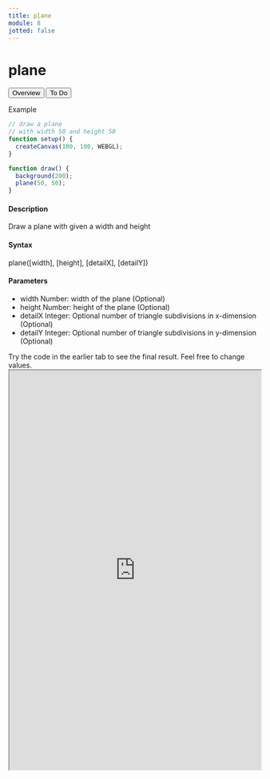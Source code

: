 ```yaml
---
title: plane
module: 8
jotted: false
---
```


# plane
<div class="tab">
  <button class="tablinks active" onclick="openTab(event, 'Overview')">Overview</button>
  <button class="tablinks" onclick="openTab(event, 'todo')">To Do</button>  
</div>

<div id="Overview" class="tabcontent" style="display:block"  >
<div class="tabhtml" markdown="1">

Example

```js
// draw a plane
// with width 50 and height 50
function setup() {
  createCanvas(100, 100, WEBGL);
}

function draw() {
  background(200);
  plane(50, 50);
}
```

#### Description

Draw a plane with given a width and height

#### Syntax

plane([width], [height], [detailX], [detailY])

#### Parameters

* width Number: width of the plane (Optional)
* height Number: height of the plane (Optional)
* detailX Integer: Optional number of triangle subdivisions in x-dimension (Optional)
* detailY Integer: Optional number of triangle subdivisions in y-dimension (Optional)

</div>
</div>

<div id="todo" class="tabcontent">
<div class="tabhtml" markdown="1">
Try the code in the earlier tab to see the final result. Feel free to change values. 

<iframe src="https://editor.p5js.org/michaelcassens/sketches/kC5p-hKnw" width="100%" height="800px"></iframe>
</div>
</div>